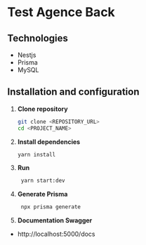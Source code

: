 # Test Agence Back

## Technologies

- Nestjs
- Prisma
- MySQL

## Installation and configuration

1. **Clone repository**

   ```bash
   git clone <REPOSITORY_URL>
   cd <PROJECT_NAME>

   ```

2. **Install dependencies**

   ```bash
   yarn install

   ```

4. **Run**

   ```bash
    yarn start:dev
   ```   

5. **Generate Prisma**

   ```bash
    npx prisma generate
   ```

6. **Documentation Swagger**

- http://localhost:5000/docs

